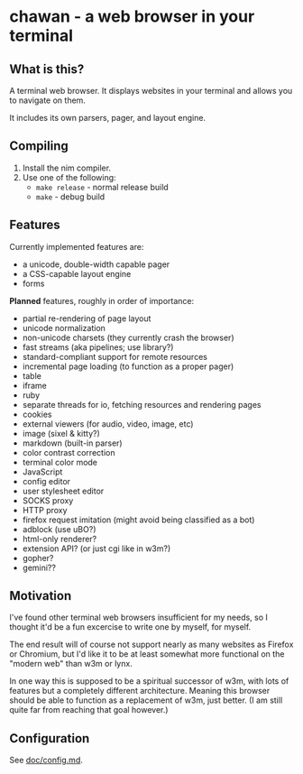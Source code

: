 # chawan - a web browser in your terminal

## What is this?

A terminal web browser. It displays websites in your terminal and allows you to
navigate on them.

It includes its own parsers, pager, and layout engine.

## Compiling

1. Install the nim compiler.
2. Use one of the following:
	- `make release` - normal release build
	- `make` - debug build

## Features

Currently implemented features are:

* a unicode, double-width capable pager
* a CSS-capable layout engine
* forms

**Planned** features, roughly in order of importance:

* partial re-rendering of page layout
* unicode normalization
* non-unicode charsets (they currently crash the browser)
* fast streams (aka pipelines; use library?)
* standard-compliant support for remote resources
* incremental page loading (to function as a proper pager)
* table
* iframe
* ruby
* separate threads for io, fetching resources and rendering pages
* cookies
* external viewers (for audio, video, image, etc)
* image (sixel & kitty?)
* markdown (built-in parser)
* color contrast correction
* terminal color mode
* JavaScript
* config editor
* user stylesheet editor
* SOCKS proxy
* HTTP proxy
* firefox request imitation (might avoid being classified as a bot)
* adblock (use uBO?)
* html-only renderer?
* extension API? (or just cgi like in w3m?)
* gopher?
* gemini??

## Motivation

I've found other terminal web browsers insufficient for my needs, so I thought
it'd be a fun excercise to write one by myself, for myself.

The end result will of course not support nearly as many websites as Firefox or
Chromium, but I'd like it to be at least somewhat more functional on the
"modern web" than w3m or lynx.

In one way this is supposed to be a spiritual successor of w3m, with lots of
features but a completely different architecture. Meaning this browser should
be able to function as a replacement of w3m, just better. (I am still quite far
from reaching that goal however.)

## Configuration

See [doc/config.md](doc/config.md).
